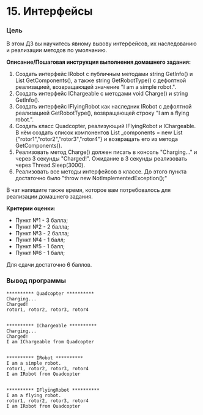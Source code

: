 # 15. Интерфейсы

### Цель

В этом ДЗ вы научитесь явному вызову интерфейсов, их наследованию и реализации методов по умолчанию.

**Описание/Пошаговая инструкция выполнения домашнего задания:**

1. Создать интерфейс IRobot с публичным методами string GetInfo() и List GetComponents(), а также string GetRobotType() с дефолтной реализацией, возвращающей значение "I am a simple robot.".
2. Создать интерфейс IChargeable с методами void Charge() и string GetInfo().
3. Создать интерфейс IFlyingRobot как наследник IRobot с дефолтной реализацией GetRobotType(), возвращающей строку "I am a flying robot.".
4. Создать класс Quadcopter, реализующий IFlyingRobot и IChargeable. В нём создать список компонентов List _components = new List {"rotor1","rotor2","rotor3","rotor4"} и возвращать его из метода GetComponents().
5. Реализовать метод Charge() должен писать в консоль "Charging..." и через 3 секунды "Charged!". Ожидание в 3 секунды реализовать через Thread.Sleep(3000).
6. Реализовать все методы интерфейсов в классе. До этого пункта достаточно было "throw new NotImplementedException();"


В чат напишите также время, которое вам потребовалось для реализации домашнего задания.

**Критерии оценки:**
* Пункт №1 - 3 балла;
* Пункт №2 - 2 балла;
* Пункт №3 - 2 балла;
* Пункт №4 - 1 балл;
* Пункт №5 - 1 балл;
* Пункт №6 - 1 балл;

Для сдачи достаточно 6 баллов.


### Вывод программы

```
********** Quadcopter **********
Charging...
Charged!
rotor1, rotor2, rotor3, rotor4


********** IChargeable **********
Charging...
Charged!
I am IChargeable from Quadcopter


********** IRobot **********
I am a simple robot.
rotor1, rotor2, rotor3, rotor4
I am IRobot from Quadcopter


********** IFlyingRobot **********
I am a flying robot.
rotor1, rotor2, rotor3, rotor4
I am IRobot from Quadcopter
```
